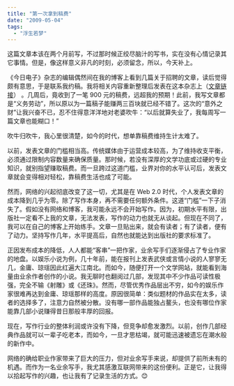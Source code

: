```yaml
---
title: "第一次拿到稿费"
date: "2009-05-04"
tags: 
  - "浮生若梦"
---
```


这篇文章本该在两个月前写，不过那时候正绞尽脑汁的写书，实在没有心情记录其它事情。但是，像这样意义非凡的时刻，必须留念，所以，今天补上。 

《今日电子》杂志的编辑偶然间在我的博客上看到几篇关于招聘的文章，读后觉得颇有意思，于是联系我约稿。我将相关内容重新整理后发表在这本杂志上（[文章链接](http://jrdz.qikan.com/ArticleView.aspx?titleid=jrdz20090225)） 。几周后，竟收到了一笔 900 元的稿费，远超我的预期！此前，我写文章都是“义务劳动”，所以原以为一篇稿子能赚两三百块就已经不错了。这次的“意外之财”让我兴奋不已，忍不住得意洋洋地对老婆吹牛：“以后就算失业了，我每周写一篇文章也能糊口！”

吹牛归吹牛，我心里很清楚，如今的时代，想单靠稿费维持生计太难了。

以前，发表文章的门槛相当高。传统媒体由于运营成本较高，为了维持收支平衡，必须通过限制内容数量来确保质量。那时候，若没有深厚的文学功底或过硬的专业知识，就别指望赚取稿费。而一旦跨过这道门槛，业界对你的水平认可后，发表文章就会变得相对轻松，靠稿费生活也成了可能。

然而，网络的兴起彻底改变了这一切，尤其是在 Web 2.0 时代，个人发表文章的成本降到几乎为零。除了写作本身，再不需要任何额外条件。这道“门槛”一下子消失了。假如没有网络和博客，我可能永远不会开始写作。因为，初期水平有限，出版社一定看不上我的文章，无法发表，写作的动力也就无从谈起。但现在不同了，我可以在自己的博客上开始练手。文章一旦贴出来，就会有读者；有了读者，便有了动力。坚持写作几年，水平提高后，自然也就能达到出版社的要求标准了。

正因发布成本的降低，人人都能“客串”一把作家，业余写手们逐渐侵占了专业作家的地盘。以娱乐小说为例，几十年前，能在报刊上发表武侠或言情小说的人寥寥无几，金庸、琼瑶因此红遍大江南北。而如今，随便打开一个文学网站，就能看到海量由业余作者创作的小说。我无聊时也翻阅过几部，发现其中不少作品可读性极强，完全不输《射雕》或《还珠》。然而，尽管优秀作品层出不穷，如今的娱乐作家很难再达到金庸、琼瑶那样的高度。原因很简单：类似题材的作品实在太多，读者的选择多了，注意力自然被分散。没有哪一部作品能独占鳌头，也没有哪位作家能靠几部小说赚得昔日那般丰厚的回报。

现在，写作行业的整体利润或许没有下降，但竞争却愈发激烈。以前，创作几部经典作品就可以一辈子吃老本，而如今，一旦才思枯竭，就可能迅速被遗忘在潮水般的新作中。

网络的确给职业作家带来了巨大的压力，但对业余写手来说，却提供了前所未有的机遇。而作为一名业余写手，我尤其感激互联网带来的这份便利。正是它，让我得以拾起写作的兴趣，也让我有了记录生活的方式。😊


